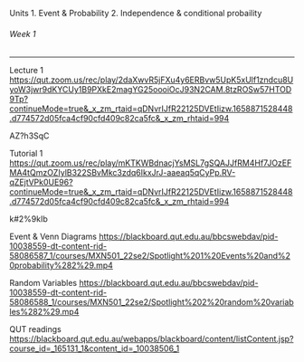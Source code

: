 
Units
    1. Event & Probability 
    2. Independence & conditional probaility


###### Week 1 
----------------------------------

Lecture 1
https://qut.zoom.us/rec/play/2daXwvR5jFXu4y6ERBvw5UpK5xUlf1zndcu8UyoW3jwr9dKYCUy1B9PXkE2magYG25oooiOcJ93N2CAM.8tzROSw57HTOD9Tp?continueMode=true&_x_zm_rtaid=qDNvrIJfR22125DVEtIizw.1658871528448.d774572d05fca4cf90cfd409c82ca5fc&_x_zm_rhtaid=994

AZ?h3SqC


Tutorial 1
https://qut.zoom.us/rec/play/mKTKWBdnacjYsMSL7gSQAJJfRM4Hf7JOzEFMA4tQmzOZIylB322SBvMkc3zdq6IkxJrJ-aaeaq5qCyPp.RV-qZEjtVPk0UE96?continueMode=true&_x_zm_rtaid=qDNvrIJfR22125DVEtIizw.1658871528448.d774572d05fca4cf90cfd409c82ca5fc&_x_zm_rhtaid=994

k#2%9kIb



Event & Venn Diagrams
https://blackboard.qut.edu.au/bbcswebdav/pid-10038559-dt-content-rid-58086587_1/courses/MXN501_22se2/Spotlight%201%20Events%20and%20probability%282%29.mp4


Random Variables
https://blackboard.qut.edu.au/bbcswebdav/pid-10038559-dt-content-rid-58086588_1/courses/MXN501_22se2/Spotlight%202%20random%20variables%282%29.mp4


QUT readings
https://blackboard.qut.edu.au/webapps/blackboard/content/listContent.jsp?course_id=_165131_1&content_id=_10038506_1